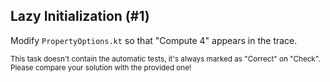 ## Lazy Initialization (#1)

Modify `PropertyOptions.kt` so that "Compute 4" appears in the trace.

<sub> This task doesn't contain the automatic tests,
it's always marked as "Correct" on "Check".
Please compare your solution with the provided one! </sub>